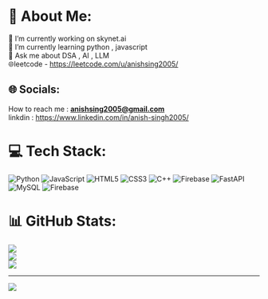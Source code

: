 # 💫 About Me:
🔭 I’m currently working on skynet.ai<br>🌱 I’m currently learning python , javascript <br>💬 Ask me about DSA , AI , LLM <br>  🌐leetcode - https://leetcode.com/u/anishsing2005/


## 🌐 Socials:
How to reach me : **anishsing2005@gmail.com** <br> linkdin : https://www.linkedin.com/in/anish-singh2005/

# 💻 Tech Stack:
![Python](https://img.shields.io/badge/python-3670A0?style=for-the-badge&logo=python&logoColor=ffdd54) ![JavaScript](https://img.shields.io/badge/javascript-%23323330.svg?style=for-the-badge&logo=javascript&logoColor=%23F7DF1E) ![HTML5](https://img.shields.io/badge/html5-%23E34F26.svg?style=for-the-badge&logo=html5&logoColor=white) ![CSS3](https://img.shields.io/badge/css3-%231572B6.svg?style=for-the-badge&logo=css3&logoColor=white) ![C++](https://img.shields.io/badge/c++-%2300599C.svg?style=for-the-badge&logo=c%2B%2B&logoColor=white) ![Firebase](https://img.shields.io/badge/firebase-%23039BE5.svg?style=for-the-badge&logo=firebase) ![FastAPI](https://img.shields.io/badge/FastAPI-005571?style=for-the-badge&logo=fastapi) ![MySQL](https://img.shields.io/badge/mysql-4479A1.svg?style=for-the-badge&logo=mysql&logoColor=white) ![Firebase](https://img.shields.io/badge/firebase-a08021?style=for-the-badge&logo=firebase&logoColor=ffcd34)
# 📊 GitHub Stats:
![](https://github-readme-stats.vercel.app/api?username=anishsingh28&theme=dark&hide_border=false&include_all_commits=true&count_private=false)<br/>
![](https://nirzak-streak-stats.vercel.app/?user=anishsingh28&theme=dark&hide_border=false)<br/>
![](https://github-readme-stats.vercel.app/api/top-langs/?username=anishsingh28&theme=dark&hide_border=false&include_all_commits=true&count_private=false&layout=compact)

---
[![](https://visitcount.itsvg.in/api?id=anishsingh28&icon=0&color=0)](https://visitcount.itsvg.in)

<!-- Proudly created with GPRM ( https://gprm.itsvg.in ) -->
